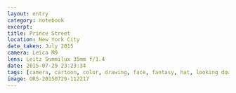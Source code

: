 ```yaml
--- 
layout: entry
category: notebook
excerpt:
title: Prince Street
location: New York City
date_taken: July 2015
camera: Leica M9
lens: Leitz Summilux 35mm f/1.4
date: 2015-07-29 23:23:34
tags: [camera, cartoon, color, drawing, face, fantasy, hat, looking down, man, mobile phone, painting, strange, street, woman]
image: GRS-20150729-112217
---
```

